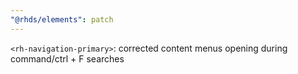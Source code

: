 ```yaml
---
"@rhds/elements": patch
---
```


`<rh-navigation-primary>`: corrected content menus opening during command/ctrl + F searches
  